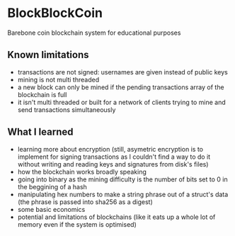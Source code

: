 # BlockBlockCoin

Barebone coin blockchain system for educational purposes

## Known limitations

- transactions are not signed: usernames are given instead of public keys
- mining is not multi threaded
- a new block can only be mined if the pending transactions array of the
  blockchain is full
- it isn't multi threaded or built for a network of clients trying to mine and
  send transactions simultaneously

## What I learned

- learning more about encryption (still, asymetric encryption is to implement
  for signing transactions as I couldn't find a way to do it without writing and
  reading keys and signatures from disk's files)
- how the blockchain works broadly speaking
- going into binary as the mining difficulty is the number of bits set to 0 in
  the beggining of a hash
- manipulating hex numbers to make a string phrase out of a struct's data
  (the phrase is passed into sha256 as a digest)
- some basic economics
- potential and limitations of blockchains (like it eats up a whole lot of
  memory even if the system is optimised)
